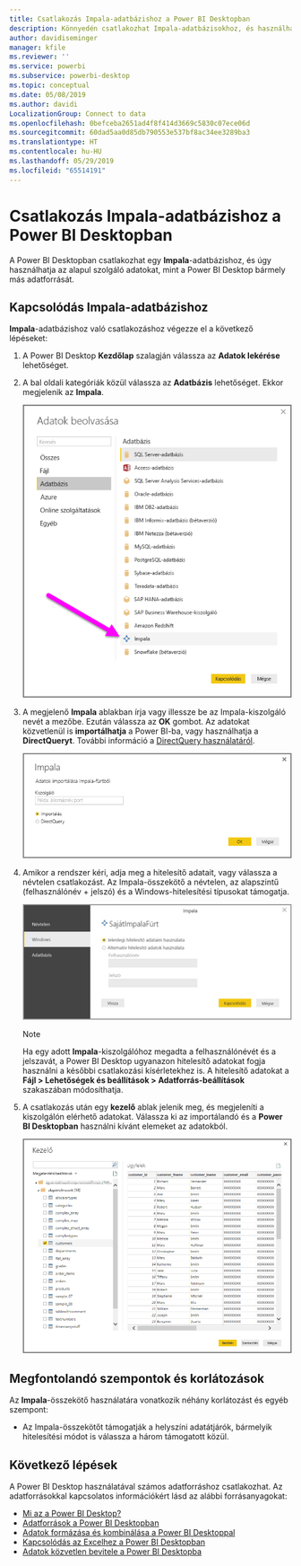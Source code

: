 ```yaml
---
title: Csatlakozás Impala-adatbázishoz a Power BI Desktopban
description: Könnyedén csatlakozhat Impala-adatbázisokhoz, és használhatja a bennük tárolt adatokat a Power BI Desktopban
author: davidiseminger
manager: kfile
ms.reviewer: ''
ms.service: powerbi
ms.subservice: powerbi-desktop
ms.topic: conceptual
ms.date: 05/08/2019
ms.author: davidi
LocalizationGroup: Connect to data
ms.openlocfilehash: 0befceba2651ad4f8f414d3669c5830c07ece06d
ms.sourcegitcommit: 60dad5aa0d85db790553e537bf8ac34ee3289ba3
ms.translationtype: HT
ms.contentlocale: hu-HU
ms.lasthandoff: 05/29/2019
ms.locfileid: "65514191"
---
```

# <a name="connect-to-an-impala-database-in-power-bi-desktop"></a>Csatlakozás Impala-adatbázishoz a Power BI Desktopban
A Power BI Desktopban csatlakozhat egy **Impala**-adatbázishoz, és úgy használhatja az alapul szolgáló adatokat, mint a Power BI Desktop bármely más adatforrását.

## <a name="connect-to-an-impala-database"></a>Kapcsolódás Impala-adatbázishoz
**Impala**-adatbázishoz való csatlakozáshoz végezze el a következő lépéseket: 

1. A Power BI Desktop **Kezdőlap** szalagján válassza az **Adatok lekérése** lehetőséget. 

2. A bal oldali kategóriák közül válassza az **Adatbázis** lehetőséget. Ekkor megjelenik az **Impala**.

    ![Adatok beolvasása](media/desktop-connect-impala/connect_impala_2.png)

3. A megjelenő **Impala** ablakban írja vagy illessze be az Impala-kiszolgáló nevét a mezőbe. Ezután válassza az **OK** gombot. Az adatokat közvetlenül is **importálhatja** a Power BI-ba, vagy használhatja a **DirectQueryt**. További információ a [DirectQuery használatáról](desktop-use-directquery.md).

    ![Az Impala ablaka](media/desktop-connect-impala/connect_impala_3a.png)

4. Amikor a rendszer kéri, adja meg a hitelesítő adatait, vagy válassza a névtelen csatlakozást. Az Impala-összekötő a névtelen, az alapszintű (felhasználónév + jelszó) és a Windows-hitelesítési típusokat támogatja.

    ![Impala-összekötő](media/desktop-connect-impala/connect_impala_4.png)

    > [!NOTE]
    > Ha egy adott **Impala**-kiszolgálóhoz megadta a felhasználónévét és a jelszavát, a Power BI Desktop ugyanazon hitelesítő adatokat fogja használni a későbbi csatlakozási kísérletekhez is. A hitelesítő adatokat a **Fájl > Lehetőségek és beállítások > Adatforrás-beállítások** szakaszában módosíthatja.


5. A csatlakozás után egy **kezelő** ablak jelenik meg, és megjeleníti a kiszolgálón elérhető adatokat. Válassza ki az importálandó és a **Power BI Desktopban** használni kívánt elemeket az adatokból.

    ![Navigátor ablak](media/desktop-connect-impala/connect_impala_5.png)

## <a name="considerations-and-limitations"></a>Megfontolandó szempontok és korlátozások
Az **Impala**-összekötő használatára vonatkozik néhány korlátozást és egyéb szempont:

* Az Impala-összekötőt támogatják a helyszíni adatátjárók, bármelyik hitelesítési módot is válassza a három támogatott közül.

## <a name="next-steps"></a>Következő lépések
A Power BI Desktop használatával számos adatforráshoz csatlakozhat. Az adatforrásokkal kapcsolatos információkért lásd az alábbi forrásanyagokat:

* [Mi az a Power BI Desktop?](desktop-what-is-desktop.md)
* [Adatforrások a Power BI Desktopban](desktop-data-sources.md)
* [Adatok formázása és kombinálása a Power BI Desktoppal](desktop-shape-and-combine-data.md)
* [Kapcsolódás az Excelhez a Power BI Desktopban](desktop-connect-excel.md)   
* [Adatok közvetlen bevitele a Power BI Desktopba](desktop-enter-data-directly-into-desktop.md)   

